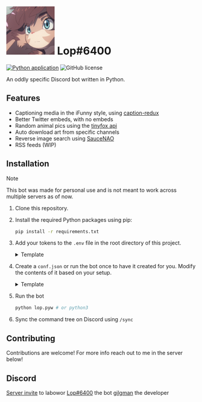 # <img src="https://raw.githubusercontent.com/Gilgames32/lop/main/lop_pfp.png" width="128"> Lop#6400

[![Python application](https://github.com/Gilgames32/lop/actions/workflows/python-app.yml/badge.svg)](https://github.com/Gilgames32/lop/actions/workflows/python-app.yml) ![GitHub license](https://img.shields.io/github/license/Gilgames32/lop.svg)

An oddly specific Discord bot written in Python.

## Features

- Captioning media in the iFunny style, using [caption-redux](https://github.com/Gilgames32/caption-redux/)
- Better Twitter embeds, with no embeds
- Random animal pics using the [tinyfox api](https://tinyfox.dev/)
- Auto download art from specific channels
- Reverse image search using [SauceNAO](https://saucenao.com/)
- RSS feeds (WIP)

## Installation

> [!NOTE]
> This bot was made for personal use and is not meant to work across multiple servers as of now.

1. Clone this repository.
2. Install the required Python packages using pip:
    ```sh
    pip install -r requirements.txt
    ```
3. Add your tokens to the `.env` file in the root directory of this project.
    <details>
    <summary>Template</summary>
    
    ```env
    LOPTOKEN=your discord bot token
    SAUCETOKEN=your saucenao token, you monster
    WEBHOOK32=webhook link of the channel where embeds are replaced
    WEBHOOK_DEBUG=webhook link for debugging, or just use the latter
    REDDITCID=your reddit client id
    REDDITCSECRET=your reddit client secret
    ```

    </details>

4. Create a `conf.json` or run the bot once to have it created for you. Modify the contents of it based on your setup.
    <details>
    <summary>Template</summary>
    
    ```json
    {
        "debug": False, // for advanced users
        "reddit_token_birth": 0, // do not touch
        "dev": 954419840251199579, // your discord user id
        "labowor": 834100481839726693, // your server id
        "tostash": 1113025678632300605, // auto-download channel id
        "tomarkdown": 969498055151865907, // better embed channel
        "tomarkdown_debug": 1012384595611746465, // channel for testing
        "last_rss": 0, // do not touch
        "twfollows": [] // legacy
    }
    ```

    </details>


5. Run the bot
    ```sh
    python lop.pyw # or python3
    ```

6. Sync the command tree on Discord using `/sync`


## Contributing

Contributions are welcome! For more info reach out to me in the server below!

## Discord
[Server invite](https://discord.gg/X46A3CCZAE) to labowor
[Lop#6400](<https://discord.com/users/954628626463207464>) the bot
[gilgman](<https://discord.com/users/954419840251199579>) the developer

